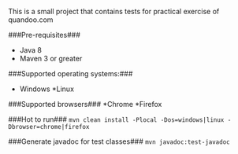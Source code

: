 This is a small project that contains tests for practical exercise of quandoo.com

###Pre-requisites###
  * Java 8
  * Maven 3 or greater

###Supported operating systems:###
  * Windows
  *Linux

###Supported browsers###
  *Chrome
  *Firefox

###Hot to run###
`mvn clean install -Plocal -Dos=windows|linux -Dbrowser=chrome|firefox`

###Generate javadoc for test classes###
`mvn javadoc:test-javadoc`
